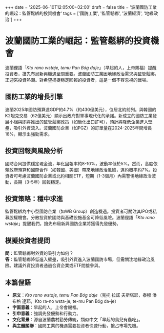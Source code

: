 +++
date = '2025-06-10T12:05:00+02:00'
draft = false
title = '波蘭國防工業的崛起：監管鬆綁的投資機會'
tags = ['國防工業', '監管鬆綁', '波蘭經濟', '地緣政治']
+++

# 波蘭國防工業的崛起：監管鬆綁的投資機會

波蘭俚語「*Kto rano wstaje, temu Pan Bóg daje*」（早起的人，上帝賜福）提醒投資者，搶先布局新興機遇至關重要。波蘭國防工業因地緣政治需求與監管鬆綁，正迎來投資熱潮。對希望捕捉穩定回報的投資者，這是一個不容忽視的戰場。

## 國防工業的增長引擎
波蘭2025年國防預算達GDP的4.7%（約430億美元），位居北約前列。與韓國的K2坦克交易（62億美元）顯示出政府對軍事現代化的承諾。新成立的國防工業發展小組與即將推出的監管鬆綁政策（如簡化出口許可），預計將降低企業進入壁壘，吸引外資流入。波蘭國防企業（如PGZ）的訂單量在2024-2025年間增長18%，顯示出強勁需求。

## 投資回報與風險分析
國防合同提供穩定現金流，年化回報率約8-10%，波動率低於5%。然而，高度依賴政府預算和國際合作（如韓國、美國）帶來地緣政治風險，違約概率約7%。投資者可考慮波蘭國防企業或北約相關ETF，短期（1-3個月）內需警惕地緣政治波動，長期（3-5年）回報穩定。

## 投資策略：穩中求進
監管鬆綁為中小型國防企業（如WB Group）創造機遇，投資者可關注其IPO或私募股權機會。分散投資於國防與基礎設施基金可降低風險。波蘭俚語「*Kto rano wstaje*」提醒我們，搶先布局新興國防企業將獲得先發優勢。

## 模擬投資者提問
**問**：監管鬆綁對外資的吸引力如何？  
**答**：監管鬆綁降低進入壁壘，吸引外資進入波蘭國防市場，但需關注地緣政治風險。建議外資投資者通過合資企業或ETF間接參與。

## 本篇俚語
- **原文**：*Kto rano wstaje, temu Pan Bóg daje*（克托 拉諾 夫斯塔耶，泰穆 潘 布格 達耶，Kto ra-no wsta-je, te-mu Pan Bóg da-je）
- **字面意義**：早起的人，上帝會賜福。
- **引申意義**：強調先發優勢和行動力。
- **文化背景**：源自波蘭農村勤勞傳統，類似中文「早起的鳥兒有蟲吃」。
- **與主題關聯**：國防工業的機遇需要投資者快速行動，搶占市場先機。